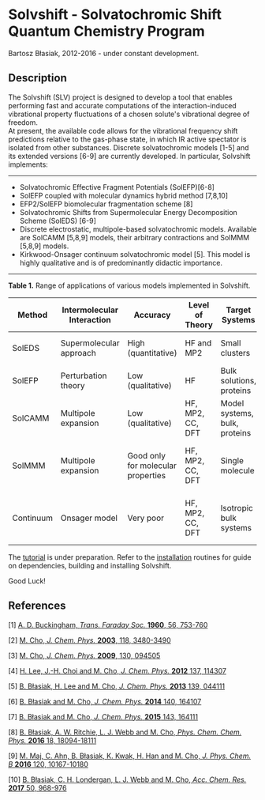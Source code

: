 Solvshift - Solvatochromic Shift Quantum Chemistry Program
==========================================================

Bartosz Błasiak, 2012-2016 - under constant development.

Description
-----------

The Solvshift (SLV) project is designed to develop a tool that enables performing fast and accurate 
computations of the interaction-induced vibrational property fluctuations of a chosen solute's vibrational degree of freedom.  
At present, the available code allows for the vibrational frequency shift predictions
relative to the gas-phase state, in which IR active spectator is isolated from other substances.
Discrete solvatochromic models [1-5] and its extended versions [6-9] are currently developed.
In particular, Solvshift implements:
******
  * Solvatochromic Effective Fragment Potentials (SolEFP)[6-8]
  * SolEFP coupled with molecular dynamics hybrid method [7,8,10]
  * EFP2/SolEFP biomolecular fragmentation scheme [8]
  * Solvatochromic Shifts from Supermolecular Energy Decomposition Scheme (SolEDS) [6-9]
  * Discrete electrostatic, multipole-based solvatochromic models.
    Available are SolCAMM [5,8,9] models, their arbitrary contractions and SolMMM [5,8,9] models.
  * Kirkwood-Onsager continuum solvatochromic model [5]. This model is highly qualitative
    and is of predominantly didactic importance.

******

**Table 1.** Range of applications of various models implemented in Solvshift.

| Method      | Intermolecular Interaction | Accuracy              | Level of Theory  | Target Systems                | Purpose                              | 
| ----------- | -------------------------- | --------------------- | ---------------- | ----------------------------- | ------------------------------------ | 
| SolEDS      | Supermolecular approach    | High (quantitative)   | HF and MP2       | Small clusters                | Validation of simplified models      |
| SolEFP      | Perturbation theory        | Low (qualitative)     | HF               | Bulk solutions, proteins      | Simulations of vibrational spectra   |
| SolCAMM     | Multipole expansion        | Low (qualitative)     | HF, MP2, CC, DFT | Model systems, bulk, proteins | Simulations of vibrational spectra   |
| SolMMM      | Multipole expansion        | Good only for molecular properties | HF, MP2, CC, DFT | Single molecule  | Electrostatic solvatochromic properties (e.g. Stark tuning rates) | 
| Continuum   | Onsager model              | Very poor             | HF, MP2, CC, DFT | Isotropic bulk systems        | Learning, rough trends with increasing polarity of a solvent |

The [tutorial](https://github.com/globulion/slv/blob/master/doc/tutor/README.md "Title") is under preparation.
Refer to the [installation](https://github.com/globulion/slv/blob/master/doc/INSTALL.md "Title") routines
for guide on dependencies, building and installing Solvshift.

Good Luck!

References
----------

[1] [A. D. Buckingham, *Trans. Faraday Soc.* **1960**, 56, 753-760](http://pubs.rsc.org/en/content/articlepdf/1960/tf/tf9605600753 "Title")

[2] [M. Cho, *J. Chem. Phys.* **2003**, 118, 3480-3490](http://scitation.aip.org/content/aip/journal/jcp/118/8/10.1063/1.1536979)

[3] [M. Cho, *J. Chem. Phys.* **2009**, 130, 094505](http://scitation.aip.org/content/aip/journal/jcp/130/9/10.1063/1.3079609)

[4] [H. Lee, J.-H. Choi and M. Cho, *J. Chem. Phys.* **2012** 137, 114307](http://scitation.aip.org/content/aip/journal/jcp/137/11/10.1063/1.4751477)

[5] [B. Błasiak, H. Lee and M. Cho, *J. Chem. Phys.* **2013** 139, 044111](http://scitation.aip.org/content/aip/journal/jcp/139/4/10.1063/1.4816041)

[6] [B. Błasiak and M. Cho, *J. Chem. Phys.* **2014** 140, 164107](http://scitation.aip.org/content/aip/journal/jcp/140/16/10.1063/1.4872040)

[7] [B. Błasiak and M. Cho, *J. Chem. Phys.* **2015** 143, 164111](http://scitation.aip.org/content/aip/journal/jcp/143/16/10.1063/1.4934667)

[8] [B. Błasiak, A. W. Ritchie, L. J. Webb and M. Cho, *Phys. Chem. Chem. Phys.* **2016** 18, 18094-18111](http://pubs.rsc.org/en/content/articlehtml/2016/cp/c6cp01578f)

[9] [M. Maj, C. Ahn, B. Błasiak, K. Kwak, H. Han and M. Cho, *J. Phys. Chem. B* **2016** 120, 10167-10180](http://pubs.acs.org/doi/abs/10.1021/acs.jpcb.6b04319)

[10] [B. Błasiak, C. H. Londergan, L. J. Webb and M. Cho, *Acc. Chem. Res.* **2017** 50, 968-976](http://pubs.acs.org/doi/abs/10.1021/acs.accounts.7b00002)
